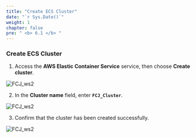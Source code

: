 ```yaml
---
title: "Create ECS Cluster"
date: "`r Sys.Date()`"
weight: 1
chapter: false
pre: " <b> 6.1 </b> "
---
```


### Create ECS Cluster

1. Access the **AWS Elastic Container Service** service, then choose **Create cluster**.

![FCJ_ws2](/FCJ-Workshop-2/images/6.codedeploy/1.png)

2. In the **Cluster name** field, enter **`FCJ_Cluster`**.

![FCJ_ws2](/FCJ-Workshop-2/images/6.codedeploy/2.png)

3. Confirm that the cluster has been created successfully.

![FCJ_ws2](/FCJ-Workshop-2/images/6.codedeploy/3.png)
